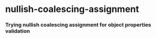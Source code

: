 # nullish-coalescing-assignment
### Trying nullish coalescing assignment for object properties validation
